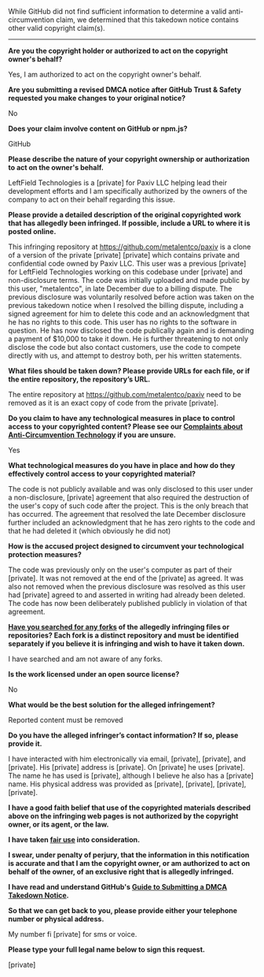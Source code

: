 While GitHub did not find sufficient information to determine a valid anti-circumvention claim, we determined that this takedown notice contains other valid copyright claim(s).

---

**Are you the copyright holder or authorized to act on the copyright owner's behalf?**

Yes, I am authorized to act on the copyright owner's behalf.

**Are you submitting a revised DMCA notice after GitHub Trust & Safety requested you make changes to your original notice?**

No

**Does your claim involve content on GitHub or npm.js?**

GitHub

**Please describe the nature of your copyright ownership or authorization to act on the owner's behalf.**

LeftField Technologies is a [private] for Paxiv LLC helping lead their development efforts and I am specifically authorized by the owners of the company to act on their behalf regarding this issue.

**Please provide a detailed description of the original copyrighted work that has allegedly been infringed. If possible, include a URL to where it is posted online.**

This infringing repository at https://github.com/metalentco/paxiv is a clone of a version of the private [private] [private] which contains private and confidential code owned by Paxiv LLC. This user was a previous [private] for LeftField Technologies working on this codebase under [private] and non-disclosure terms. The code was initially uploaded and made public by this user, "metalentco", in late December due to a billing dispute. The previous disclosure was voluntarily resolved before action was taken on the previous takedown notice when I resolved the billing dispute, including a signed agreement for him to delete this code and an acknowledgment that he has no rights to this code. This user has no rights to the software in question. He has now disclosed the code publically again and is demanding a payment of $10,000 to take it down. He is further threatening to not only disclose the code but also contact customers, use the code to compete directly with us, and attempt to destroy both, per his written statements.

**What files should be taken down? Please provide URLs for each file, or if the entire repository, the repository’s URL.**

The entire repository at https://github.com/metalentco/paxiv need to be removed as it is an exact copy of code from the private [private].

**Do you claim to have any technological measures in place to control access to your copyrighted content? Please see our <a href="https://docs.github.com/articles/guide-to-submitting-a-dmca-takedown-notice#complaints-about-anti-circumvention-technology">Complaints about Anti-Circumvention Technology</a> if you are unsure.**

Yes

**What technological measures do you have in place and how do they effectively control access to your copyrighted material?**

The code is not publicly available and was only disclosed to this user under a non-disclosure, [private] agreement that also required the destruction of the user's copy of such code after the project. This is the only breach that has occurred. The agreement that resolved the late December disclosure further included an acknowledgment that he has zero rights to the code and that he had deleted it (which obviously he did not)

**How is the accused project designed to circumvent your technological protection measures?**

The code was previously only on the user's computer as part of their [private]. It was not removed at the end of the [private] as agreed. It was also not removed when the previous disclosure was resolved as this user had [private] agreed to and asserted in writing had already been deleted. The code has now been deliberately published publicly in violation of that agreement.

**<a href="https://docs.github.com/articles/dmca-takedown-policy#b-what-about-forks-or-whats-a-fork">Have you searched for any forks</a> of the allegedly infringing files or repositories? Each fork is a distinct repository and must be identified separately if you believe it is infringing and wish to have it taken down.**

I have searched and am not aware of any forks.

**Is the work licensed under an open source license?**

No

**What would be the best solution for the alleged infringement?**

Reported content must be removed

**Do you have the alleged infringer’s contact information? If so, please provide it.**

I have interacted with him electronically via email, [private], [private], and [private]. His [private] address is [private]. On [private] he uses [private]. The name he has used is [private], although I believe he also has a [private] name. His physical address was provided as [private], [private], [private], [private].

**I have a good faith belief that use of the copyrighted materials described above on the infringing web pages is not authorized by the copyright owner, or its agent, or the law.**

**I have taken <a href="https://www.lumendatabase.org/topics/22">fair use</a> into consideration.**

**I swear, under penalty of perjury, that the information in this notification is accurate and that I am the copyright owner, or am authorized to act on behalf of the owner, of an exclusive right that is allegedly infringed.**

**I have read and understand GitHub's <a href="https://docs.github.com/articles/guide-to-submitting-a-dmca-takedown-notice/">Guide to Submitting a DMCA Takedown Notice</a>.**

**So that we can get back to you, please provide either your telephone number or physical address.**

My number fi [private] for sms or voice.

**Please type your full legal name below to sign this request.**

[private]
